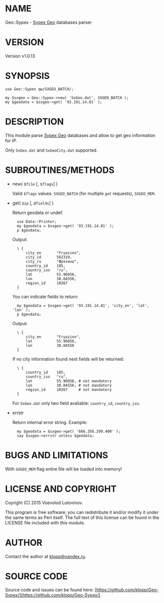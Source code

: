 # NAME

Geo::Sypex - [Sypex Geo](https://sypexgeo.net/) databases parser

# VERSION

Version v1.0.13

# SYNOPSIS

    use Geo::Sypex qw/SXGEO_BATCH/;

    my $sxgeo = Geo::Sypex->new( 'SxGeo.dat', SXGEO_BATCH );
    my $geodata = $sxgeo->get( '93.191.14.81' ); 
    

# DESCRIPTION

This module parse [Sypex Geo](http://sypexgeo.net/) databases and allow to get geo information for IP.

Only `SxGeo.dat` and `SxGeoCity.dat` supported. 

# SUBROUTINES/METHODS

- new( `$file` \[, `$flags`\] )

    Valid `$flags` values: `SXGEO_BATCH` (for multiple `get` requests), `SXGEO_MEM`.  

- get( `$ip` \[, `@fields`\] )

    Return geodata or undef.

        use Data::Printer;
        my $geodata = $sxgeo->get( '93.191.14.81' );
        p $geodata; 

    Output:

        \ {
            city_en       "Fryazino",
            city_id       562319,
            city_ru       "Фрязино",
            country_id    185,
            country_iso   "ru",
            lat           55.96056,
            lon           38.04556,
            region_id     10267
        }

    You can indicate fields to return:

        my $geodata = $sxgeo->get( '93.191.14.81', 'city_en', 'lat', 'lon' );
        p $geodata; 

    Output:

        \ {
            city_en       "Fryazino",
            lat           55.96056,
            lon           38.04556
        }

    If no city information found next fields will be returned:

        \ {
            country_id    185,
            country_iso   "ru",
            lat           55.96056, # not mandatory
            lon           38.04556, # not mandatory
            region_id     10267     # not mandatory
        }

    For `SxGeo.dat` only two field avaliable: `country_id`, `country_iso`.

- errstr

    Return internal error string. Example:

        my $geodata = $sxgeo->get( '666.356.299.400' ); 
        say $sxgeo->errstr unless $geodata;

# BUGS AND LIMITATIONS

With `SXGEO_MEM` flag entire file will be loaded into memory!

# LICENSE AND COPYRIGHT

Coyright (C) 2015 Vsevolod Lutovinov.

This program is free software; you can redistribute it and/or modify it under
the same terms as Perl itself. The full text of this license can be found in
the LICENSE file included with this module.

# AUTHOR

Contact the author at klopp@yandex.ru.

# SOURCE CODE

Source code and issues can be found here:
 [https://github.com/klopp/Geo-Sypex/](https://github.com/klopp/Geo-Sypex/)
